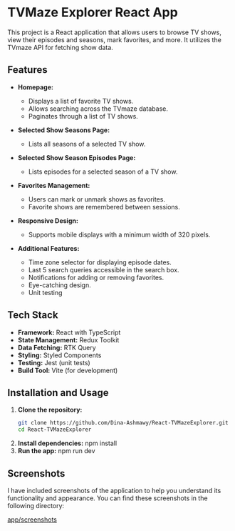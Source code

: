 # TVMaze Explorer React App

This project is a React application that allows users to browse TV shows, view their episodes and seasons, mark favorites, and more. It utilizes the TVmaze API for fetching show data.

## Features

- **Homepage:**
  - Displays a list of favorite TV shows.
  - Allows searching across the TVmaze database.
  - Paginates through a list of TV shows.
  
- **Selected Show Seasons Page:**
  - Lists all seasons of a selected TV show.
  
- **Selected Show Season Episodes Page:**
  - Lists episodes for a selected season of a TV show.

- **Favorites Management:**
  - Users can mark or unmark shows as favorites.
  - Favorite shows are remembered between sessions.

- **Responsive Design:**
  - Supports mobile displays with a minimum width of 320 pixels.

- **Additional Features:**
  - Time zone selector for displaying episode dates.
  - Last 5 search queries accessible in the search box.
  - Notifications for adding or removing favorites.
  - Eye-catching design.
  - Unit testing

## Tech Stack

- **Framework:** React with TypeScript
- **State Management:** Redux Toolkit
- **Data Fetching:** RTK Query
- **Styling:** Styled Components
- **Testing:** Jest (unit tests)
- **Build Tool:** Vite (for development)


## Installation and Usage

1. **Clone the repository:**
   ```bash
   git clone https://github.com/Dina-Ashmawy/React-TVMazeExplorer.git
   cd React-TVMazeExplorer
2. **Install dependencies:**
   npm install
3. **Run the app:**
   npm run dev


## Screenshots
I have included screenshots of the application to help you understand its functionality and appearance. You can find these screenshots in the following directory:

[app/screenshots](./screenshots)
